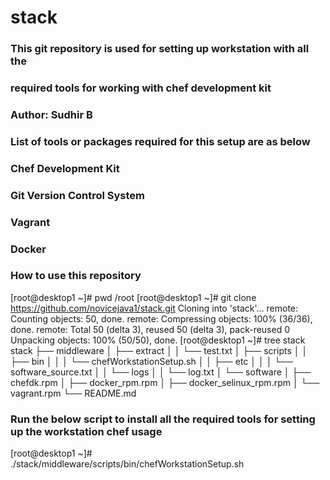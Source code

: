 # stack

### This git repository is used for setting up workstation with all the
### required tools for working with chef development kit
###
### Author: Sudhir B
###
### List of tools or packages required for this setup are as below
### Chef Development Kit
### Git Version Control System
### Vagrant
### Docker

### How to use this repository
[root@desktop1 ~]# pwd
/root
[root@desktop1 ~]# git clone https://github.com/novicejava1/stack.git
Cloning into 'stack'...
remote: Counting objects: 50, done.
remote: Compressing objects: 100% (36/36), done.
remote: Total 50 (delta 3), reused 50 (delta 3), pack-reused 0
Unpacking objects: 100% (50/50), done.
[root@desktop1 ~]# tree stack
stack
├── middleware
│   ├── extract
│   │   └── test.txt
│   ├── scripts
│   │   ├── bin
│   │   │   └── chefWorkstationSetup.sh
│   │   ├── etc
│   │   │   └── software_source.txt
│   │   └── logs
│   │       └── log.txt
│   └── software
│       ├── chefdk.rpm
│       ├── docker_rpm.rpm
│       ├── docker_selinux_rpm.rpm
│       └── vagrant.rpm
└── README.md


### Run the below script to install all the required tools for setting up the workstation chef usage
[root@desktop1 ~]# ./stack/middleware/scripts/bin/chefWorkstationSetup.sh
